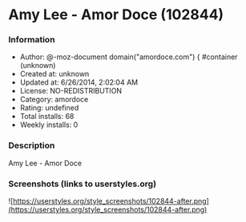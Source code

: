 # Amy Lee - Amor Doce (102844)

### Information
- Author: @-moz-document domain("amordoce.com") { #container (unknown)
- Created at: unknown
- Updated at: 6/26/2014, 2:02:04 AM
- License: NO-REDISTRIBUTION
- Category: amordoce
- Rating: undefined
- Total installs: 68
- Weekly installs: 0


### Description
Amy Lee - Amor Doce


### Screenshots (links to userstyles.org)
![https://userstyles.org/style_screenshots/102844-after.png](https://userstyles.org/style_screenshots/102844-after.png)


